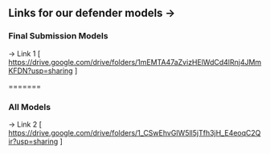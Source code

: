 ## Links for our defender models ->

### Final Submission Models

-> Link 1
[ https://drive.google.com/drive/folders/1mEMTA47aZvizHElWdCd4lRnj4JMmKFDN?usp=sharing ]

=======

### All Models

-> Link 2
[ https://drive.google.com/drive/folders/1_CSwEhvGIW5ll5jTfh3jH_E4eoqC2Qir?usp=sharing ]
